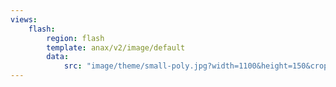 ```yaml
---
views:
    flash:
        region: flash
        template: anax/v2/image/default
        data:
            src: "image/theme/small-poly.jpg?width=1100&height=150&crop-to-fit&area=0,0,30,0"
---
```

